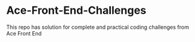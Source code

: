 # Ace-Front-End-Challenges
This repo has solution for complete and practical coding challenges from Ace Front End 
